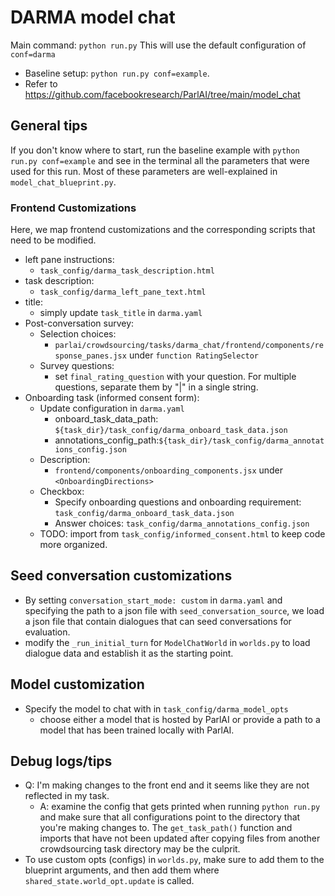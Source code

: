 # DARMA model chat 

Main command: `python run.py`
This will use the default configuration of `conf=darma` 

- Baseline setup: `python run.py conf=example`. 
- Refer to https://github.com/facebookresearch/ParlAI/tree/main/model_chat

## General tips 

If you don't know where to start, run the baseline example with `python run.py conf=example` and see in the terminal all the parameters that were used for this run. Most of these parameters are well-explained in `model_chat_blueprint.py`. 


### Frontend Customizations

Here, we map frontend customizations and the corresponding scripts that need to be modified. 
- left pane instructions: 
  - `task_config/darma_task_description.html`
- task description: 
  - `task_config/darma_left_pane_text.html`
- title: 
  - simply update `task_title` in `darma.yaml`
- Post-conversation survey: 
  - Selection choices: 
    - `parlai/crowdsourcing/tasks/darma_chat/frontend/components/response_panes.jsx` under `function RatingSelector`
  - Survey questions: 
    - set `final_rating_question` with your question. For multiple questions, separate them by "|" in a single string. 
- Onboarding task (informed consent form): 
  - Update configuration in `darma.yaml`
    - onboard_task_data_path: `${task_dir}/task_config/darma_onboard_task_data.json`
    - annotations_config_path:`${task_dir}/task_config/darma_annotations_config.json`
  - Description: 
    - `frontend/components/onboarding_components.jsx` under `<OnboardingDirections>` 
  - Checkbox: 
    - Specify onboarding questions and onboarding requirement: `task_config/darma_onboard_task_data.json`
    - Answer choices: `task_config/darma_annotations_config.json`
  - TODO: import from `task_config/informed_consent.html` to keep code more organized. 

## Seed conversation customizations 

- By setting `conversation_start_mode: custom` in `darma.yaml` and specifying the path to a json file with `seed_conversation_source`, we load a json file that contain dialogues that can seed conversations for evaluation. 
- modify the `_run_initial_turn` for `ModelChatWorld`  in `worlds.py` to load dialogue data and establish it as the starting point. 

## Model customization

- Specify the model to chat with in `task_config/darma_model_opts`
  - choose either a model that is hosted by ParlAI or provide a path to a model that has been trained locally with ParlAI. 

## Debug logs/tips 

- Q: I'm making changes to the front end and it seems like they are not reflected in my task. 
  - A: examine the config that gets printed when running `python run.py` and make sure that all configurations point to the directory that you're making changes to. The `get_task_path()` function and imports that have not been updated after copying files from another crowdsourcing task directory may be the culprit. 
- To use custom opts (configs) in `worlds.py`, make sure to add them to the blueprint arguments, and then add them where `shared_state.world_opt.update` is called. 
